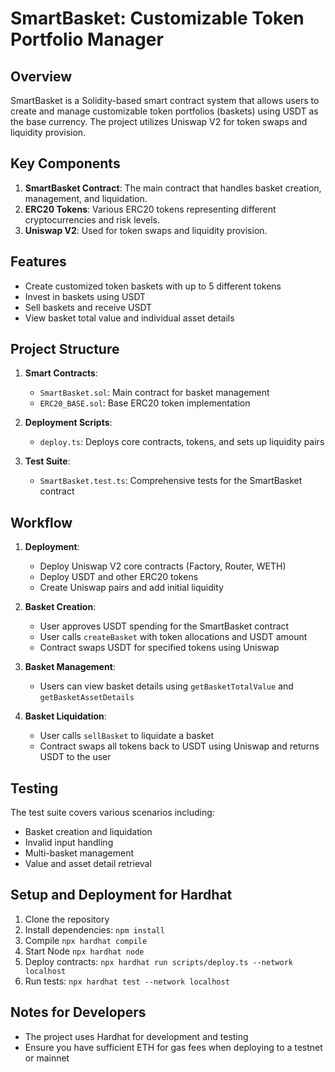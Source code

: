 # SmartBasket: Customizable Token Portfolio Manager

## Overview

SmartBasket is a Solidity-based smart contract system that allows users to create and manage customizable token portfolios (baskets) using USDT as the base currency. The project utilizes Uniswap V2 for token swaps and liquidity provision.

## Key Components

1. **SmartBasket Contract**: The main contract that handles basket creation, management, and liquidation.
2. **ERC20 Tokens**: Various ERC20 tokens representing different cryptocurrencies and risk levels.
3. **Uniswap V2**: Used for token swaps and liquidity provision.

## Features

- Create customized token baskets with up to 5 different tokens
- Invest in baskets using USDT
- Sell baskets and receive USDT
- View basket total value and individual asset details

## Project Structure

1. **Smart Contracts**:
   - `SmartBasket.sol`: Main contract for basket management
   - `ERC20_BASE.sol`: Base ERC20 token implementation

2. **Deployment Scripts**:
   - `deploy.ts`: Deploys core contracts, tokens, and sets up liquidity pairs

3. **Test Suite**:
   - `SmartBasket.test.ts`: Comprehensive tests for the SmartBasket contract

## Workflow

1. **Deployment**:
   - Deploy Uniswap V2 core contracts (Factory, Router, WETH)
   - Deploy USDT and other ERC20 tokens
   - Create Uniswap pairs and add initial liquidity

2. **Basket Creation**:
   - User approves USDT spending for the SmartBasket contract
   - User calls `createBasket` with token allocations and USDT amount
   - Contract swaps USDT for specified tokens using Uniswap

3. **Basket Management**:
   - Users can view basket details using `getBasketTotalValue` and `getBasketAssetDetails`

4. **Basket Liquidation**:
   - User calls `sellBasket` to liquidate a basket
   - Contract swaps all tokens back to USDT using Uniswap and returns USDT to the user

## Testing

The test suite covers various scenarios including:
- Basket creation and liquidation
- Invalid input handling
- Multi-basket management
- Value and asset detail retrieval

## Setup and Deployment for Hardhat

1. Clone the repository
2. Install dependencies: `npm install`
3. Compile `npx hardhat compile`
4. Start Node `npx hardhat node`
5. Deploy contracts: `npx hardhat run scripts/deploy.ts --network localhost`
6. Run tests: `npx hardhat test --network localhost`

## Notes for Developers

- The project uses Hardhat for development and testing
- Ensure you have sufficient ETH for gas fees when deploying to a testnet or mainnet
